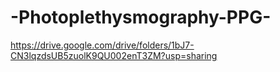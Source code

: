 # -Photoplethysmography-PPG-
https://drive.google.com/drive/folders/1bJ7-CN3lqzdsUB5zuolK9QU002enT3ZM?usp=sharing
